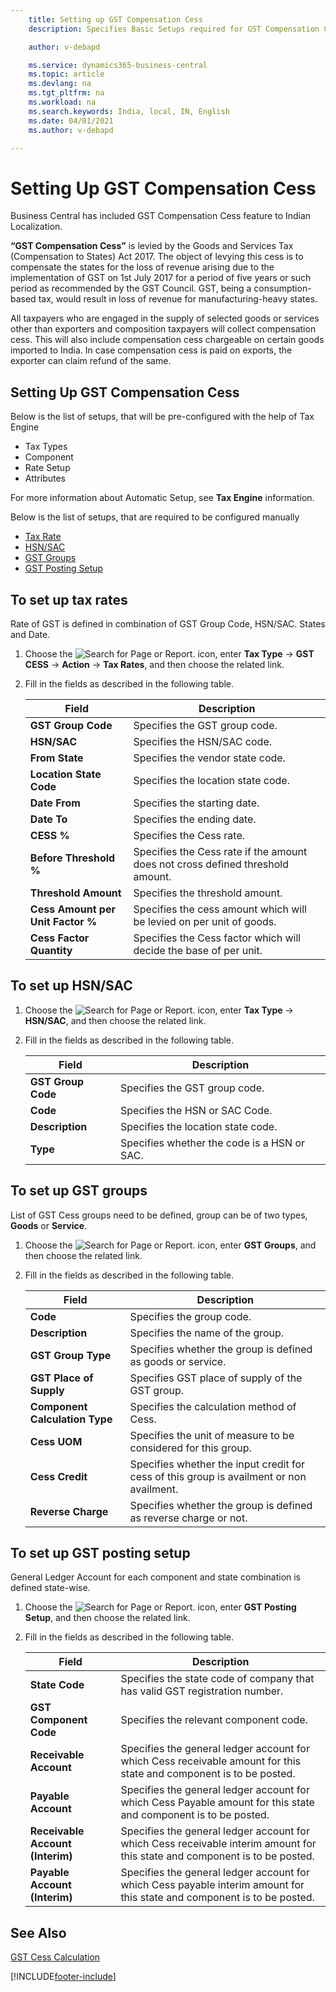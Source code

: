 ```yaml
---
    title: Setting up GST Compensation Cess
    description: Specifies Basic Setups required for GST Compensation Cess

    author: v-debapd

    ms.service: dynamics365-business-central
    ms.topic: article
    ms.devlang: na
    ms.tgt_pltfrm: na
    ms.workload: na
    ms.search.keywords: India, local, IN, English
    ms.date: 04/01/2021
    ms.author: v-debapd

---
```

# Setting Up GST Compensation Cess


Business Central has included GST Compensation Cess feature to Indian Localization.

**“GST Compensation Cess”** is levied by the Goods and Services Tax (Compensation to States) Act 2017. The object of levying this cess is to compensate the states for the loss of revenue arising due to the implementation of GST on 1st July 2017 for a period of five years or such period as recommended by the GST Council. GST, being a consumption-based tax, would result in loss of revenue for manufacturing-heavy states.

All taxpayers who are engaged in the supply of selected goods or services other than exporters and composition taxpayers will collect compensation cess. This will also include compensation cess chargeable on certain goods imported to India. In case compensation cess is paid on exports, the exporter can claim refund of the same.

## Setting Up GST Compensation Cess

Below is the list of setups, that will be pre-configured with the help of Tax Engine

- Tax Types
- Component
- Rate Setup
- Attributes

For more information about Automatic Setup, see **Tax Engine** information.

Below is the list of setups, that are required to be configured manually

- [Tax Rate](gst-cess-basic-setup.md#to-set-up-tax-rates)
- [HSN/SAC](gst-cess-basic-setup.md#to-set-up-hsnsac)
- [GST Groups](gst-cess-basic-setup.md#to-set-up-gst-groups)
- [GST Posting Setup](gst-cess-basic-setup.md#to-set-up-gst-posting-setup)

## To set up tax rates

Rate of GST is defined in combination of GST Group Code, HSN/SAC. States and Date.

1. Choose the ![Search for Page or Report.](image/search_small.png "Search for Page or Report icon") icon, enter **Tax Type** -> **GST CESS** -> **Action** -> **Tax Rates**, and then choose the related link.
2. Fill in the fields as described in the following table.

    |Field|Description|  
    |---------------------------------|---------------------------------------|  
    |**GST Group Code**|Specifies the GST group code.|
    |**HSN/SAC**|Specifies the HSN/SAC code.|
    |**From State**|Specifies the vendor state code.|
    |**Location State Code**|Specifies the location state code.|
    |**Date From**|Specifies the starting date.|
    |**Date To**|Specifies the ending date.|
    |**CESS %**|Specifies the Cess rate.|
    |**Before Threshold %**|Specifies the Cess rate if the amount does not cross defined threshold amount.|
    |**Threshold Amount**|Specifies the threshold amount.|
    |**Cess Amount per Unit Factor %**|Specifies the cess amount which will be levied on per unit of goods.|
    |**Cess Factor Quantity**|Specifies the Cess factor which will decide the base of per unit.|

## To set up HSN/SAC

1. Choose the ![Search for Page or Report.](image/search_small.png "Search for Page or Report icon") icon, enter **Tax Type** -> **HSN/SAC**, and then choose the related link.
2. Fill in the fields as described in the following table.

    |Field|Description|  
    |---------------------------------|---------------------------------------|  
    |**GST Group Code**|Specifies the GST group code.|
    |**Code**|Specifies the HSN or SAC Code.|
    |**Description**|Specifies the location state code.|
    |**Type**|Specifies whether the code is a HSN or SAC.|

## To set up GST groups

List of GST Cess groups need to be defined, group can be of two types, **Goods** or **Service**.

1. Choose the ![Search for Page or Report.](image/search_small.png "Search for Page or Report icon") icon, enter **GST Groups**, and then choose the related link.
3. Fill in the fields as described in the following table. 

    |Field|Description| 
    |---------------------------------|---------------------------------------|
    |**Code**|Specifies the group code.|
    |**Description**|Specifies the name of the group.|
    |**GST Group Type**|Specifies whether the group is defined as goods or service.|
    |**GST Place of Supply**|Specifies GST place of supply of the GST group.|
    |**Component Calculation Type**|Specifies the calculation method of Cess.|
    |**Cess UOM**|Specifies the unit of measure to be considered for this group.|
    |**Cess Credit**|Specifies whether the input credit for cess of this group is availment or non availment.|
    |**Reverse Charge**|Specifies whether the group is defined as reverse charge or not.|

## To set up GST posting setup

General Ledger Account for each component and state combination is defined state-wise.

1. Choose the ![Search for Page or Report.](image/search_small.png "Search for Page or Report icon") icon, enter **GST Posting Setup**, and then choose the related link.
2. Fill in the fields as described in the following table.

    |Field|Description| 
    |---------------------------------|---------------------------------------|  
    |**State Code**|Specifies the state code of company that has valid GST registration number.|
    |**GST Component Code**|Specifies the relevant component code.|
    |**Receivable Account**|Specifies the general ledger account for which Cess receivable amount for this state and component is to be posted.|
    |**Payable Account**|Specifies the general ledger account for which Cess Payable amount for this state and component is to be posted.|
    |**Receivable Account (Interim)**|Specifies the general ledger account for which Cess receivable interim amount for this state and component is to be posted.|
    |**Payable Account (Interim)**|Specifies the general ledger account for which Cess payable interim amount for this state and component is to be posted.|




## See Also 
[GST Cess Calculation](GST-Cess-Calculations.md)




[!INCLUDE[footer-include](../../includes/footer-banner.md)]